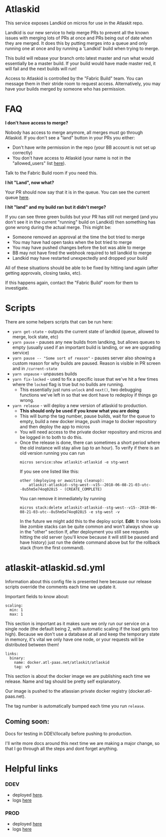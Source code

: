 # Atlaskid

This service exposes Landkid on micros for use in the Atlaskit repo.

Landkid is our new service to help merge PRs to prevent all the known issues with merging lots of PRs at once and PRs being out of date when they are merged. It does this by putting merges into a queue and only running one at once and by running a 'Landkid' build when trying to merge.

This build will rebase your branch onto latest master and run what would essentially be a master build. If your build would have made master red, it will fail and the next builds will run!

Access to Atlaskid is controlled by the "Fabric Build" team. You can message them in their stride room to request access. Alternatively, you may have your builds merged by someone who has permission.

# FAQ

**I don't have access to merge?**

Nobody has access to merge anymore, all merges must go through Atlaskid. If you don't see a "land" button in your PRs you either:

* Don't have write permission in the repo (your BB account is not set up correctly)
* You don't have access to Atlaskid (your name is not in the "allowed_users" list [here](https://atlaskit-atlaskid.us-west-1.staging.public.atl-paas.net/current-state/)).

Talk to the Fabric Build room if you need this.

**I hit "Land", now what?**

Your PR should now say that it is in the queue. You can see the current queue [here](https://atlaskit-atlaskid.us-west-1.staging.public.atl-paas.net/current-state/).

**I hit "land" and my build ran but it didn't merge?**

If you can see three green builds but your PR has still not merged (and you don't see it in the current "running" build on Landkid) then something has gone wrong during the actual merge. This might be:

* Someone removed an approval at the time the bot tried to merge
* You may have had open tasks when the bot tried to merge
* You may have pushed changes before the bot was able to merge
* BB may not have fired the webhook required to tell landkid to merge
* Landkid may have restarted unexpectedly and dropped your build

All of these situations should be able to be fixed by hitting land again (after getting approvals, closing tasks, etc).

If this happens again, contact the "Fabric Build" room for them to investigate.

# Scripts

There are some helpers scripts that can be run here:

* `yarn get-state` - outputs the current state of landkid (queue, allowed to merge, lock state, etc)
* `yarn pause` - pauses any new builds from landking, but allows queues to empty (usually used if an important build is landing, or we are upgrading service)
* `yarn pause -- "Some sort of reason"` - pauses server also showing a custom reason for why builds are paused. Reason is visible in PR screen and in `/current-state`
* `yarn unpause` - unpauses builds
* `yarn fix-locked` - used to fix a specific issue that we've hit a few times where the `locked` flag is true but no builds are running.
  * This essentially just runs `unlock` and `next()`, two debugging functions we've left in so that we dont have to redeploy if things go wrong.
* `yarn release` - will deploy a new version of atlaskid to production.
  * **This should only be used if you know what you are doing**
  * This will bump the tag number, pause builds, wait for the queue to empty, build a new docker image, push image to docker repository and then deploy the app to micros
  * You will need access to the private docker repository and micros and be logged in to both to do this.
  * Once the release is done, there can sometimes a short period where the old instance will stay alive (up to an hour).
    To verify if there is an old version running you can run
    ```
    micros service:show atlaskit-atlaskid -e stg-west
    ```
    If you see one listed like this:
    ```
    other (deploying or awaiting cleanup):
        atlaskit-atlaskid--stg-west--v15--2018-06-08-21-03-utc--8u5hm5e74oq028i5 - (CREATE_COMPLETE)
    ```
    You can remove it immediately by running
    ```
    micros stack:delete atlaskit-atlaskid--stg-west--v15--2018-06-08-21-03-utc--8u5hm5e74oq028i5 -e stg-west -v
    ```
    In the future we might add this to the deploy script.
    **Edit**: It now looks like zombie stacks can be quite common and won't always show up in the "other" section
    If, after deployment you still see requests hitting the old server (you'll know because it will still be paused and have history) just run the delete command above but for the rollback stack (from the first command).

# atlaskit-atlaskid.sd.yml

Information about this config file is presented here because our release scripts override the comments each time we update it.

Important fields to know about:

```
scaling:
  min: 1
  max: 1
```

This section is important as it makes sure we only run our service on a single node (the default being 2, with automatic scaling if the load gets too high). Because we don't use a database at all and keep the temporary state in memory, it's vital we only have one node, or your requests will be distributed between them!

```
links:
  binary:
    name: docker.atl-paas.net/atlaskit/atlaskid
    tag: v9
```

This section is about the docker image we are publishing each time we release. Name and tag should be pretty self explanatory.

Our image is pushed to the atlassian private docker registry (docker.atl-paas.net).

The tag number is automatically bumped each time you run `release`.

## Coming soon:

Docs for testing in DDEV/locally before pushing to production.

I'll write more docs around this next time we are making a major change, so that I go through all the steps and dont forget anything.

# Helpful links

### DDEV

* deployed [here](https://atlaskit-atlaskid.ap-southeast-2.dev.public.atl-paas.net/).
* logs [here](https://splunk.atlassian.io/en-US/app/search/search?q=search%20source%3DHyOo_YRSz%20m.t%3Dapplication%20env%3Dddev%20index%3Dobzg6zdvmn2c2ztbmjzgsyy&earliest=-15m&latest=now&display.page.search.mode=verbose&dispatch.sample_ratio=1&sid=1517375378.26745_4DCAA4A3-284A-4537-9FEC-85A2DF05C4ED)

### PROD

* deployed [here](https://atlaskit-atlaskid.us-west-1.staging.public.atl-paas.net/)
* logs [here](https://splunk.atlassian.io/en-GB/app/search/search?earliest=-15m&latest=now&q=search%20source%3DHyOo_YRSz%20m.t%3Dapplication%20env%3Dstg-west%20index%3Dobzg6zdvmn2c2ztbmjzgsyy&display.events.fields=%5B%22message%22%2C%20%22m.sv%22%5D&display.page.search.mode=verbose&dispatch.sample_ratio=1&sid=1517460620.41659_E7788A4C-2494-4763-81E0-36C703BBF35D)

